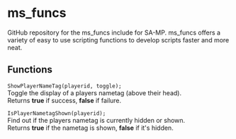 # ms_funcs
GitHub repository for the ms_funcs include for SA-MP. ms_funcs offers a variety of easy to use scripting functions to develop scripts faster and more neat.

## Functions

`ShowPlayerNameTag(playerid, toggle);`  
Toggle the display of a players nametag (above their head).  
Returns **true** if success, **false** if failure.  

`IsPlayerNametagShown(playerid);`  
Find out if the players nametag is currently hidden or shown.  
Returns **true** if the nametag is shown, **false** if it's hidden.
